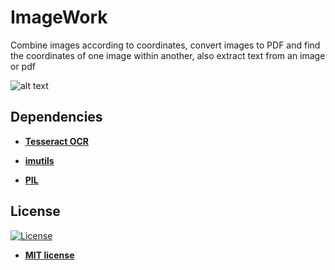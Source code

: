 # ImageWork
Combine images according to coordinates, convert images to PDF and find the coordinates of one image within another, also extract text from an image or pdf

![alt text](https://raw.githubusercontent.com/rocketbot-cl/ImageWork/master/example/imgwork.jpg)

<h2>Dependencies</h2>

<ul>
  <li>
    <strong>
      <a href="https://github.com/tesseract-ocr/tesseract">Tesseract OCR</a>
    </strong> 
  </li>  
</ul>  
<ul>
  <li>
    <strong>
      <a href="https://pypi.org/project/imutils/">imutils</a>
    </strong> 
  </li>  
</ul>  
<ul>
  <li>
    <strong>
      <a href="https://pypi.org/project/PIL/">PIL</a>
    </strong> 
  </li>  
</ul>  

<h2>License</h2>

<p><a href="http://badges.mit-license.org" rel="nofollow"><img src="https://camo.githubusercontent.com/107590fac8cbd65071396bb4d04040f76cde5bde/687474703a2f2f696d672e736869656c64732e696f2f3a6c6963656e73652d6d69742d626c75652e7376673f7374796c653d666c61742d737175617265" alt="License" data-canonical-src="http://img.shields.io/:license-mit-blue.svg?style=flat-square" style="max-width:100%;"></a></p>

<ul>
  <li><strong><a href="http://opensource.org/licenses/mit-license.php" rel="nofollow">MIT license</a></strong></li>
</ul>  
